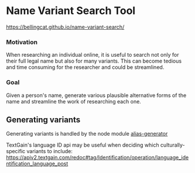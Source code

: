 # Name Variant Search Tool

https://bellingcat.github.io/name-variant-search/

### Motivation

When researching an individual online, it is useful to search not only for their full legal name but also for many variants. This can become tedious and time consuming for the researcher and could be streamlined.

### Goal

Given a person's name, generate various plausible alternative forms of the name and streamline the work of researching each one.

## Generating variants

Generating variants is handled by the node module [alias-generator](https://github.com/bellingcat/alias-generator)

TextGain's language ID api may be useful when deciding which culturally-specific variants to include: https://apiv2.textgain.com/redoc#tag/Identification/operation/language_identification_language_post
